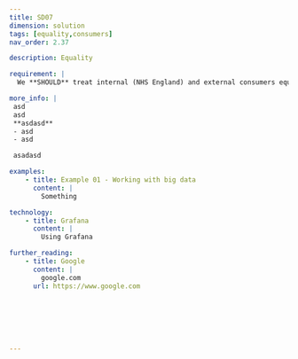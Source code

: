 ```yaml
---
title: SD07
dimension: solution
tags: [equality,consumers]
nav_order: 2.37

description: Equality

requirement: |
  We **SHOULD** treat internal (NHS England) and external consumers equally.

more_info: |
 asd
 asd
 **asdasd**
 - asd 
 - asd

 asadasd

examples: 
    - title: Example 01 - Working with big data
      content: |
        Something

technology:
    - title: Grafana
      content: |
        Using Grafana

further_reading:
    - title: Google
      content: |
        google.com
      url: https://www.google.com







---
```

